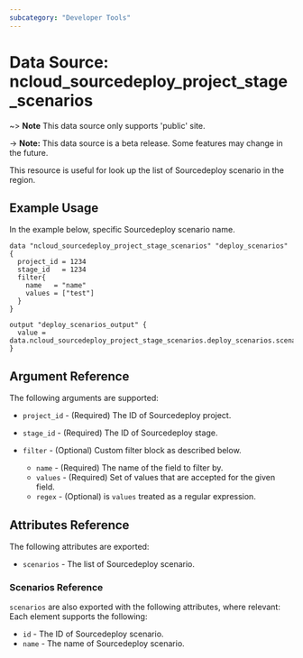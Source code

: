 ```yaml
---
subcategory: "Developer Tools"
---
```



# Data Source: ncloud_sourcedeploy_project_stage_scenarios

~> **Note** This data source only supports 'public' site.

-> **Note:** This data source is a beta release. Some features may change in the future.

This resource is useful for look up the list of Sourcedeploy scenario in the region.

## Example Usage

In the example below, specific Sourcedeploy scenario name.

```hcl
data "ncloud_sourcedeploy_project_stage_scenarios" "deploy_scenarios" {
  project_id = 1234
  stage_id   = 1234
  filter{
    name   = "name"
    values = ["test"]
  }
}

output "deploy_scenarios_output" {
  value = data.ncloud_sourcedeploy_project_stage_scenarios.deploy_scenarios.scenarios
}
```

## Argument Reference

The following arguments are supported:

* `project_id` - (Required) The ID of Sourcedeploy project.
* `stage_id` - (Required) The ID of Sourcedeploy stage.

* `filter` - (Optional) Custom filter block as described below.
    * `name` - (Required) The name of the field to filter by.
    * `values` - (Required) Set of values that are accepted for the given field.
    * `regex` - (Optional) is `values` treated as a regular expression.


## Attributes Reference

The following attributes are exported:

* `scenarios` - The list of Sourcedeploy scenario.

### Scenarios Reference

`scenarios` are also exported with the following attributes, where relevant: Each element supports the following:

* `id` - The ID of Sourcedeploy scenario.
* `name` - The name of Sourcedeploy scenario.
